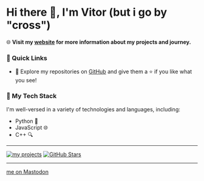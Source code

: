 # Hi there 👋, I'm Vitor (but i go by "cross")


🌐 **Visit my [website](https://cross-sniper.github.io/cross-sans) for more information about my projects and journey.**

### 🚀 Quick Links

- 🌟 Explore my repositories on [GitHub](https://github.com/cross-sniper) and give them a ⭐️ if you like what you see!

### 🔧 My Tech Stack

I'm well-versed in a variety of technologies and languages, including:

- Python 🐍
- JavaScript 🌐
- C++ 🔍

---

[![my projects](https://img.shields.io/github/projects/cross-sniper)](https://github.com/cross-sniper)
[![GitHub Stars](https://img.shields.io/github/stars/cross-sniper)](https://github.com/cross-sniper)

---

<a rel="me" href="https://cyberfurz.social/@cross_sniper">me on Mastodon</a>
